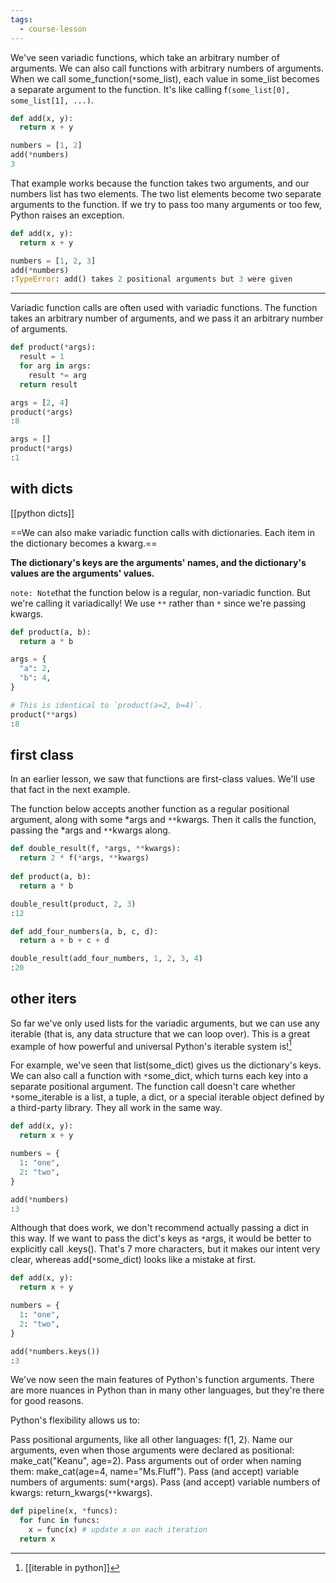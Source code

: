 ```yaml
---
tags:
  - course-lesson
---
```

We've seen variadic functions, which take an arbitrary number of arguments. We can also call functions with arbitrary numbers of arguments. When we call some_function(`*`some_list), each value in some_list becomes a separate argument to the function. It's like calling f`(some_list[0], some_list[1], ...)`.

```python
def add(x, y):
  return x + y

numbers = [1, 2]
add(*numbers)
3
```

That example works because the function takes two arguments, and our numbers list has two elements. The two list elements become two separate arguments to the function. If we try to pass too many arguments or too few, Python raises an exception.

```python
def add(x, y):
  return x + y

numbers = [1, 2, 3]
add(*numbers)
:TypeError: add() takes 2 positional arguments but 3 were given
```


___

Variadic function calls are often used with variadic functions. The function takes an arbitrary number of arguments, and we pass it an arbitrary number of arguments.

```python
def product(*args):
  result = 1
  for arg in args:
    result *= arg
  return result
```

```python
args = [2, 4]
product(*args)
:8
```

```python
args = []
product(*args)
:1
```

## with dicts
[[python dicts]]

==We can also make variadic function calls with dictionaries. Each item in the dictionary becomes a kwarg.==

**The dictionary's keys are the arguments' names, and the dictionary's values are the arguments' values.**

`note: Note`that the function below is a regular, non-variadic function. 
But we're calling it variadically! We use `**` rather than `*` since we're passing kwargs.

```python
def product(a, b):
  return a * b

args = {
  "a": 2,
  "b": 4,
}

# This is identical to `product(a=2, b=4)`.
product(**args)
:8
```

## first class

In an earlier lesson, we saw that functions are first-class values. We'll use that fact in the next example.

The function below accepts another function as a regular positional argument, along with some *args and `**`kwargs. Then it calls the function, passing the *args and `**`kwargs along.

```python
def double_result(f, *args, **kwargs):
  return 2 * f(*args, **kwargs)
  
def product(a, b):
  return a * b

double_result(product, 2, 3)  
:12
```

```python
def add_four_numbers(a, b, c, d):
  return a + b + c + d

double_result(add_four_numbers, 1, 2, 3, 4)
:20
```

## other iters

So far we've only used lists for the variadic arguments, but we can use any iterable (that is, any data structure that we can loop over). This is a great example of how powerful and universal Python's iterable system is![^1] 

For example, we've seen that list(some_dict) gives us the dictionary's keys. We can also call a function with `*`some_dict, which turns each key into a separate positional argument. The function call doesn't care whether `*`some_iterable is a list, a tuple, a dict, or a special iterable object defined by a third-party library. They all work in the same way.

```python
def add(x, y):
  return x + y

numbers = {
  1: "one",
  2: "two",
}

add(*numbers)
:3
```

Although that does work, we don't recommend actually passing a dict in this way. If we want to pass the dict's keys as `*`args, it would be better to explicitly call .keys().
That's 7 more characters, but it makes our intent very clear, whereas add(`*`some_dict) looks like a mistake at first.

```python
def add(x, y):
  return x + y

numbers = {
  1: "one",
  2: "two",
}

add(*numbers.keys())
:3
```

We've now seen the main features of Python's function arguments. There are more nuances in Python than in many other languages, but they're there for good reasons.


Python's flexibility allows us to:

Pass positional arguments, like all other languages: f(1, 2).
Name our arguments, even when those arguments were declared as positional: make_cat("Keanu", age=2).
Pass arguments out of order when naming them: make_cat(age=4, name="Ms.Fluff").
Pass (and accept) variable numbers of arguments: sum(`*`args).
Pass (and accept) variable numbers of kwargs: return_kwargs(`**`kwargs).

```python
def pipeline(x, *funcs):
  for func in funcs:
    x = func(x) # update x on each iteration
  return x
```


[^1]: [[iterable in python]]